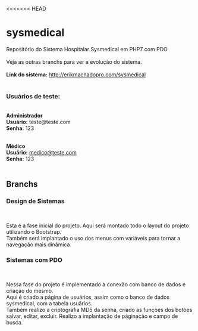 <<<<<<< HEAD
# sysmedical
Repositório do Sistema Hospitalar Sysmedical em PHP7 com PDO
<br><br>
Veja as outras branchs para ver a evolução do sistema.
<br><br>
<strong>Link do sistema:</strong> http://erikmachadopro.com/sysmedical
<br><br>
<h3>Usuários de teste:</h3>
<br>
<strong>Administrador</strong><br>
<strong>Usuário:</strong> teste@teste.com<br>
<strong>Senha:</strong> 123<br><br>

<strong>Médico</strong><br>
<strong>Usuário:</strong> medico@teste.com <br>
<strong>Senha:</strong> 123<br><br>

<h2>Branchs</h2>

<h3>Design de Sistemas</h3><br>
<p>Esta é a fase inicial do projeto. Aqui será montado todo o layout do projeto utilizando o Bootstrap.<br>
Também será implantado o uso dos menus com variáveis para tornar a navegação mais dinâmica.
</p>

<h3>Sistemas com PDO</h3><br>
<p>Nessa fase do projeto é implementado a conexão com banco de dados e criação do mesmo.<br>
Aqui é criado a página de usuários, assim como o banco de dados sysmedical, com a tabela usuários.<br>
Também realizo a criptografia MD5 da senha, criado as funções dos botões salvar, editar, excluir.
Realizo a implantação de páginação e campo de busca.
</p>
